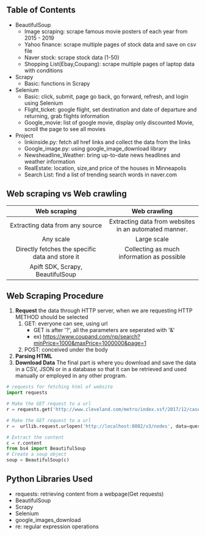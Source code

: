 <!-- Table of Contents -->
## Table of Contents
* BeautifulSoup
   * Image scraping: scrape famous movie posters of each year from 2015 - 2019
   * Yahoo finance: scrape multiple pages of stock data and save on csv file
   * Naver stock: scrape stock data (1-50)
   * Shopping List(Ebay,Coupang): scrape multiple pages of laptop data with conditions
* Scrapy
   * Basic: functions in Scrapy
* Selenium
   * Basic: click, submit, page go back, go forward, refresh, and login using Selenium
   * Flight_ticket: google flight, set destination and date of departure and returning, grab flights information
   * Google_movie: list of google movie, display only discounted Movie, scroll the page to see all movies
* Project
   * linkinside.py: fetch all href links and collect the data from the links  
   * Google_image.py: using google_image_download library
   * Newsheadline_Weather: bring up-to-date news headlines and weather information
   * RealEstate: location, size,and price of the houses in Minneapolis
   * Search List: find a list of trending search words in naver.com

<!-- Web scraping vs Web crawling -->
## Web scraping vs Web crawling
 Web scraping  | Web crawling 
 :---:  | :---:
 Extracting data from any source | Extracting data from websites<br>in an automated manner. 
 Any scale  | Large scale  |
 Directly fetches the specific data and store it| Collecting as much information as possible 
Apift SDK, Scrapy, BeautifulSoup|


<!-- WEb SCRAPING STEP -->
## Web Scraping Procedure
1. **Request** the data through HTTP server, when we are requesting HTTP METHOD should be selected
   1. GET: everyone can see, using url
      * GET is after '?', all the parameters are seperated with '&'
      * ex) https://www.coupand.com/np/search?minPrice=1000&maxPrice=1000000&page=1
   1. POST: conceived under the body
1. **Parsing HTML**
1. **Download Data**
The final part is where you download and save the data in a CSV, JSON or in a database so that it can be retrieved and used manually or employed in any other program.

```python
# requests for fetching html of website
import requests

# Make the GET request to a url
r = requests.get('http://www.cleveland.com/metro/index.ssf/2017/12/case_western_reserve_university_president_barbara_snyders_base_salary_and_bonus_pay_tops_among_private_colleges_in_ohio.html')

# Make the GET request to a url
r =  urllib.request.urlopen('http://localhost:8082/v3/nodes', data=query)

# Extract the content
c = r.content
from bs4 import BeautifulSoup
# Create a soup object
soup = BeautifulSoup(c)
```

<!-- LIBRARY -->
## Python Libraries Used
* requests: retrieving content from a webpage(Get requests)
* BeautifulSoup
* Scrapy
* Selenium
* google_images_download
* re: regular expression operations





